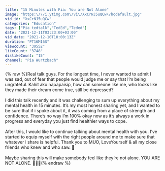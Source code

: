 ```yaml
---
title: "15 Minutes with Pia: You are Not Alone"
image: "https:\/\/i.ytimg.com\/vi\/XxCrNJ5uQCw\/hqdefault.jpg"
vid_id: "XxCrNJ5uQCw"
categories: "Education"
tags: ["Pia tedtalk","TedEd","Teded"]
date: "2021-12-11T03:23:00+03:00"
vid_date: "2021-12-10T10:00:13Z"
duration: "PT16M16S"
viewcount: "30552"
likeCount: "3748"
dislikeCount: "15"
channel: "Pia Wurtzbach"
---
```

{% raw %}Real talk guys. For the longest time, I never wanted to admit I was sad, out of fear that people would judge me or say that I’m being ungrateful. Kahit ako napapaisip, how can someone like me, who looks like they made their dream come true, still be depressed?<br /><br />I did this talk recently and it was challenging to sum up everything about my mental health in 15 minutes. It’s my most honest sharing yet, and I wanted to be sure that if i spoke about it, it was coming from a place of strength and confidence. There’s no way I’m 100% okay now as it’s always a work in progress and everyday you just find healthier ways to cope. <br /><br />After this, I would like to continue talking about mental health with you. I’ve started to equip myself with the right people around me to make sure that whatever I share is helpful. Thank you to MUO, LoveYourself &amp; all my close friends who knew and who saw. 💙 <br /><br />Maybe sharing this will make somebody feel like they’re not alone. YOU ARE NOT ALONE. 💙💙💙{% endraw %}
